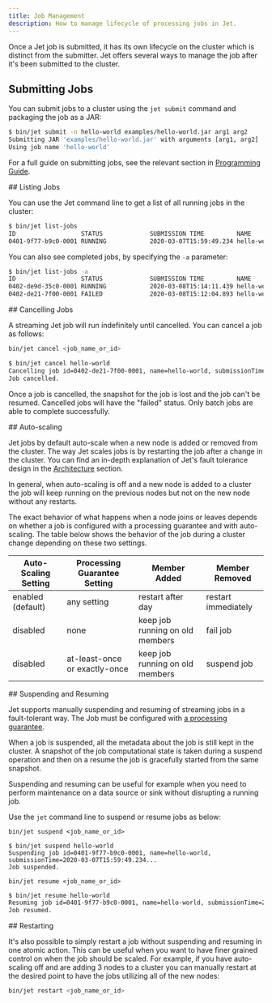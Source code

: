 ```yaml
---
title: Job Management
description: How to manage lifecycle of processing jobs in Jet.
---
```


Once a Jet job is submitted, it has its own lifecycle on the cluster
which is distinct from the submitter. Jet offers several ways to manage
the job after it's been submitted to the cluster.

## Submitting Jobs

You can submit jobs to a cluster using the `jet submit` command
and packaging the job as a JAR:

```bash
$ bin/jet submit -n hello-world examples/hello-world.jar arg1 arg2
Submitting JAR 'examples/hello-world.jar' with arguments [arg1, arg2]
Using job name 'hello-world'
```

For a full guide on submitting jobs, see the relevant section in
[Programming Guide](../api/submitting-jobs).

## Listing Jobs

You can use the Jet command line to get a list of all running jobs
in the cluster:

```bash
$ bin/jet list-jobs
ID                  STATUS             SUBMISSION TIME         NAME
0401-9f77-b9c0-0001 RUNNING            2020-03-07T15:59:49.234 hello-world
```

You can also see completed jobs, by specifying the `-a` parameter:

```bash
$ bin/jet list-jobs -a
ID                  STATUS             SUBMISSION TIME         NAME
0402-de9d-35c0-0001 RUNNING            2020-03-08T15:14:11.439 hello-world-v2
0402-de21-7f00-0001 FAILED             2020-03-08T15:12:04.893 hello-world
```

## Cancelling Jobs

A streaming Jet job will run indefinitely until cancelled. You can cancel
a job as follows:

```bash
bin/jet cancel <job_name_or_id>
```

```bash
$ bin/jet cancel hello-world
Cancelling job id=0402-de21-7f00-0001, name=hello-world, submissionTime=2020-03-08T15:12:04.893
Job cancelled.
```

Once a job is cancelled, the snapshot for the job is lost and the job
can't be resumed. Cancelled jobs will have the "failed" status. Only
batch jobs are able to complete successfully.

## Auto-scaling

Jet jobs by default auto-scale when a new node is added or removed from
the cluster. The way Jet scales jobs is by restarting the job after a
change in the cluster. You can find an in-depth explanation of Jet's
fault tolerance design in the [Architecture](../architecture/fault-tolerance)
section.

In general, when auto-scaling is off and a new node is added to a cluster
the job will keep running on the previous nodes but not on the new node
without any restarts.

The exact behavior of what happens when a node joins or leaves depends
on whether a job is configured with a processing guarantee and with
auto-scaling. The table below shows the behavior of the job during a
cluster change depending on these two settings.

|Auto-Scaling Setting|Processing Guarantee Setting|Member Added|Member Removed|
|------------|--------------------|------------|--------------|
|enabled (default)    |any setting|restart after day|restart immediately|
|disabled     |none|keep job running on old members|fail job|
|disabled     |at-least-once or exactly-once|keep job running on old members|suspend job|

## Suspending and Resuming

Jet supports manually suspending and resuming of streaming jobs in a fault-tolerant
way. The Job must be configured with [a processing guarantee](../api/submitting-jobs#setting-processing-guarantees).

When a job is suspended, all the metadata about the job is still kept
in the cluster. A snapshot of the job computational state is taken during
a suspend operation and then on a resume the job is gracefully started
from the same snapshot.

Suspending and resuming can be useful for example when you need to
perform maintenance on a data source or sink without disrupting a running
job.

Use the `jet` command line to suspend or resume jobs as below:

```text
bin/jet suspend <job_name_or_id>
```

```text
$ bin/jet suspend hello-world
Suspending job id=0401-9f77-b9c0-0001, name=hello-world, submissionTime=2020-03-07T15:59:49.234...
Job suspended.
```

```text
bin/jet resume <job_name_or_id>
```

```bash
$ bin/jet resume hello-world
Resuming job id=0401-9f77-b9c0-0001, name=hello-world, submissionTime=2020-03-07T15:59:49.234...
Job resumed.
```

## Restarting

It's also possible to simply restart a job without suspending and
resuming in one atomic action. This can be useful when you want to have
finer grained control on when the job should be scaled. For example,
if you have auto-scaling off and are adding 3 nodes to a cluster you
can manually restart at the desired point to have the jobs utilizing
all of the new nodes:

```bash
bin/jet restart <job_name_or_id>
```
